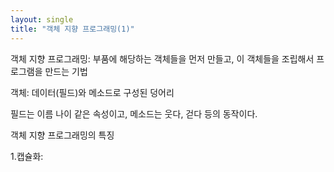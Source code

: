 ```yaml
---
layout: single
title: "객체 지향 프로그래밍(1)"
---
```


객체 지향 프로그래밍: 부품에 해당하는 객체들을 먼저 만들고, 이 객체들을 조립해서 프로그램을 만드는 기법

객체: 데이터(필드)와 메소드로 구성된 덩어리

필드는 이름 나이 같은 속성이고, 메소드는 웃다, 걷다 등의 동작이다.

객체 지향 프로그래밍의 특징

1.캡슐화: 
